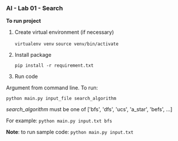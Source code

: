 ### AI - Lab 01 - Search
**To run project**
1. Create virtual environment (if necessary)

	`virtualenv venv`
	`source venv/bin/activate`
1. Install package

	`pip install -r requirement.txt`
2. Run code

Argument from command line. To run: 

`python main.py input_file search_algorithm`

*search_algorithm* must be one of ['bfs', 'dfs', 'ucs', 'a_star', 'befs', ...]

For example:
	`python main.py input.txt bfs`

**Note**: to run sample code: `python main.py input.txt`
